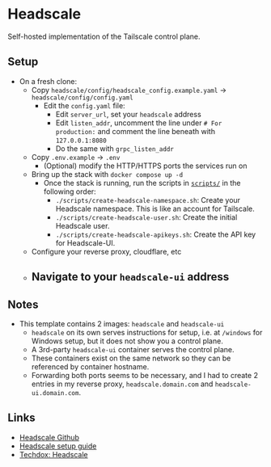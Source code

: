 # Headscale

Self-hosted implementation of the Tailscale control plane.

## Setup

- On a fresh clone:
  - Copy `headscale/config/headscale_config.example.yaml` -> `headscale/config/config.yaml`
    - Edit the `config.yaml` file:
      - Edit `server_url`, set your `headscale` address
      - Edit `listen_addr`, uncomment the line under `# For production:` and comment the line beneath with `127.0.0.1:8080`
      - Do the same with `grpc_listen_addr`
  - Copy `.env.example` -> `.env`
    - (Optional) modify the HTTP/HTTPS ports the services run on
  - Bring up the stack with `docker compose up -d`
    - Once the stack is running, run the scripts in [`scripts/`](./scripts/) in the following order:
      - `./scripts/create-headscale-namespace.sh`: Create your Headscale namespace. This is like an account for Tailscale.
      - `./scripts/create-headscale-user.sh`: Create the initial Headscale user.
      - `./scripts/create-headscale-apikeys.sh`: Create the API key for Headscale-UI.
  - Configure your reverse proxy, cloudflare, etc
  - Navigate to your `headscale-ui` address
    - 

## Notes

- This template contains 2 images: `headscale` and `headscale-ui`
  - `headscale` on its own serves instructions for setup, i.e. at `/windows` for Windows setup, but it does not show you a control plane.
  - A 3rd-party `headscale-ui` container serves the control plane.
  - These containers exist on the same network so they can be referenced by container hostname.
  - Forwarding both ports seems to be necessary, and I had to create 2 entries in my reverse proxy, `headscale.domain.com` and `headscale-ui.domain.com`.

## Links

- [Headscale Github](https://github.com/juanfont/headscale)
- [Headscale setup guide](https://headscale.net/setup/install/container/#configure-and-run-headscale)
- [Techdox: Headscale](https://docs.techdox.nz/headscale/)

